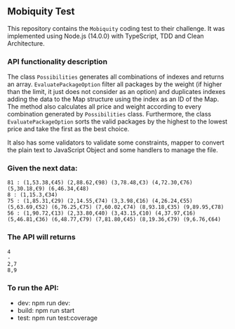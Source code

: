 ## Mobiquity Test

This repository contains the `Mobiquity` coding test to their challenge. 
It was implemented using Node.js (14.0.0) with TypeScript, TDD and Clean Architecture.

###  API functionality description

The class `Possibilities` generates all combinations of indexes and returns an array. `EvaluatePackageOption` filter all packages by the weight (if higher than the limit, it just does not consider as an option) and duplicates indexes adding the data to the Map structure using the index as an ID of the Map. The method also calculates all price and weight according to every combination generated by `Possibilities` class. Furthermore, the class `EvaluatePackageOption` sorts the valid packages by the highest to the lowest price and take the first as the best choice.

It also has some validators to validate some constraints, mapper to convert the plain text to JavaScript Object and some handlers to manage the file.

### Given the next data: 

```
81 : (1,53.38,€45) (2,88.62,€98) (3,78.48,€3) (4,72.30,€76) (5,30.18,€9) (6,46.34,€48)
8 : (1,15.3,€34)
75 : (1,85.31,€29) (2,14.55,€74) (3,3.98,€16) (4,26.24,€55) (5,63.69,€52) (6,76.25,€75) (7,60.02,€74) (8,93.18,€35) (9,89.95,€78)
56 : (1,90.72,€13) (2,33.80,€40) (3,43.15,€10) (4,37.97,€16) (5,46.81,€36) (6,48.77,€79) (7,81.80,€45) (8,19.36,€79) (9,6.76,€64)
```

### The API will returns 

```
4
-
2,7
8,9
```

### To run the API:

- dev: npm run dev:
- build: npm run start
- test: npm run test:coverage

